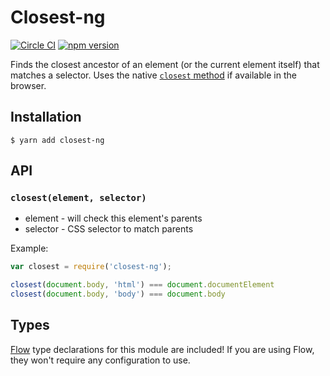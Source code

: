 # Closest-ng

[![Circle CI](https://circleci.com/gh/AgentME/closest-ng.svg?style=shield)](https://circleci.com/gh/AgentME/closest-ng)
[![npm version](https://badge.fury.io/js/closest-ng.svg)](https://badge.fury.io/js/closest-ng)

Finds the closest ancestor of an element (or the current element itself) that
matches a selector. Uses the native
[`closest` method](https://developer.mozilla.org/en-US/docs/Web/API/Element/closest)
if available in the browser.

## Installation

    $ yarn add closest-ng

## API

### `closest(element, selector)`

* element - will check this element's parents
* selector - CSS selector to match parents

Example:

```js
var closest = require('closest-ng');

closest(document.body, 'html') === document.documentElement
closest(document.body, 'body') === document.body
```

## Types

[Flow](https://flowtype.org/) type declarations for this module are included!
If you are using Flow, they won't require any configuration to use.

